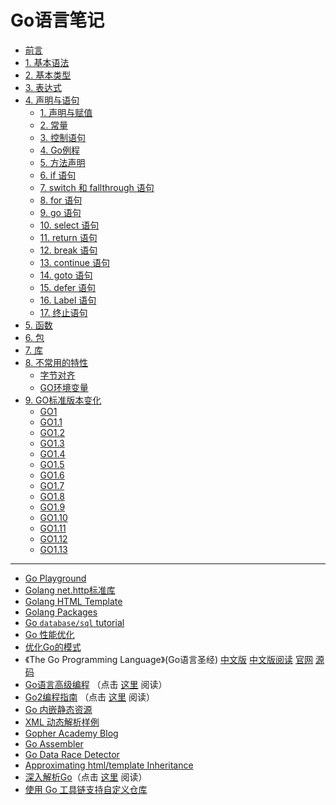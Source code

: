 
Go语言笔记
=========

- [前言](./go-learning-note.md)
- [1. 基本语法](./go-base-syntax.md)
- [2. 基本类型](./go-base-type.md)
- [3. 表达式](./go-expression.md)
- [4. 声明与语句](./go-statement.md)
	- [1. 声明与赋值](./go-statement.md#1声明与赋值)
	- [2. 常量](./go-statement.md#2常量)
	- [3. 控制语句](./go-statement.md#3控制语句)
	- [4. Go例程](./go-statement.md#4go例程)
	- [5. 方法声明](./go-statement.md#5方法声明)
	- [6. if 语句](./go-statement.md#6if-语句)
	- [7. switch 和 fallthrough 语句](./go-statement.md#7switch-和-fallthrough-语句)
	- [8. for 语句](./go-statement.md#8for-语句)
	- [9. go 语句](./go-statement.md#9go-语句goroutine)
	- [10. select 语句](./go-statement.md#10select-语句)
	- [11. return 语句](./go-statement.md#11return-语句)
	- [12. break 语句](./go-statement.md#12break-语句)
	- [13. continue 语句](./go-statement.md#13continue-语句)
	- [14. goto 语句](./go-statement.md#14goto-语句)
	- [15. defer 语句](./go-statement.md#15defer-语句)
	- [16. Label 语句](./go-statement.md#16label-语句)
	- [17. 终止语句](./go-statement.md#17终止语句)
- [5. 函数](./go-function.md)
- [6. 包](./go-package.md)
- [7. 库](./go-std-lib.md)
- [8. 不常用的特性](./go-others.md)
	- [字节对齐](./go-others.md#字节对齐)
	- [GO环境变量](./go-others.md#go环境变量)
- [9. GO标准版本变化](./go-version.md)
	- [GO1](./go-version.md#go1)
	- [GO1.1](./go-version.md#go11)
	- [GO1.2](./go-version.md#go12)
	- [GO1.3](./go-version.md#go13)
	- [GO1.4](./go-version.md#go14)
	- [GO1.5](./go-version.md#go15)
	- [GO1.6](./go-version.md#go16)
	- [GO1.7](./go-version.md#go17)
	- [GO1.8](./go-version.md#go18)
	- [GO1.9](./go-version.md#go19)
	- [GO1.10](./go-version.md#go110)
	- [GO1.11](./go-version.md#go111)
	- [GO1.12](./go-version.md#go112)
    - [GO1.13](./go-version.md#go113)

------

- [Go Playground](https://wide.b3log.org/playground)
- [Golang net.http标准库](./net-http.md)
- [Golang HTML Template](./template.txt)
- [Golang Packages](./packages.md)
- [Go `database/sql` tutorial](https://github.com/VividCortex/go-database-sql-tutorial)
- [Go 性能优化](./optimization.md)
- [优化Go的模式](http://blog.cyeam.com/golang/2016/08/18/apatternforoptimizinggo)
- 《The Go Programming Language》(Go语言圣经) [中文版](https://github.com/gopl-zh/gopl-zh.github.com) [中文版阅读](https://docs.hundan.org/gopl-zh/) [官网](http://gopl.io) [源码](https://github.com/adonovan/gopl.io)
- [Go语言高级编程](https://github.com/chai2010/advanced-go-programming-book) （点击 [这里](https://chai2010.cn/advanced-go-programming-book) 阅读）
- [Go2编程指南](https://github.com/chai2010/go2-book) （点击 [这里](https://chai2010.cn/go2-book/) 阅读）
- [Go 内嵌静态资源](http://fuxiaohei.me/2016/10/1/go-binary-embed-asset.html)
- [XML 动态解析样例](../../example/go/xml.go)
- [Gopher Academy Blog](https://blog.gopheracademy.com/)
- [Go Assembler](http://docs.studygolang.com/doc/asm)
- [Go Data Race Detector](http://docs.studygolang.com/doc/articles/race_detector.html)
- [Approximating html/template Inheritance](http://elithrar.github.io/article/approximating-html-template-inheritance/)
- [深入解析Go](https://github.com/tiancaiamao/go-internals)（点击 [这里](http://www.ctolib.com/docs/sfile/go-internals/index.html) 阅读）
- [使用 Go 工具链支持自定义仓库](./go-tool-repo.md)
